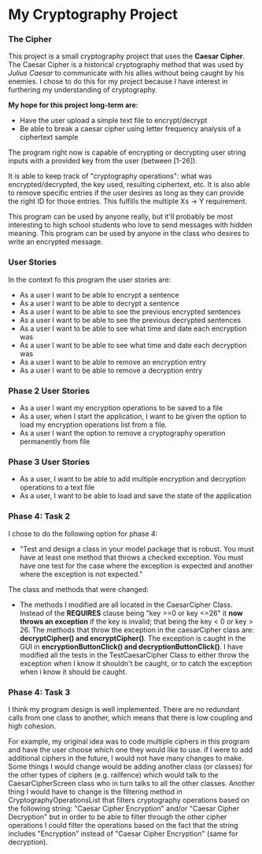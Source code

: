 # My Cryptography Project

### The Cipher

This project is a small cryptography project that uses the **Caesar Cipher**. 
The Caesar Cipher is a historical cryptography method that was used by *Julius Caesar* to communicate
with his allies without being caught by his enemies. I chose to do this for my project because I have interest 
in furthering my understanding of cryptography.

**My hope for this project long-term are:**
- Have the user upload a simple text file to encrypt/decrypt
- Be able to break a caesar cipher using letter frequency analysis of a ciphertext sample

The program right now is capable of encrypting or decrypting user string inputs with a provided key 
from the user (between [1-26]). 

It is able to keep track of "cryptography operations": what was encrypted/decrypted, the key used, 
resulting ciphertext, etc. It is also able to remove specific entries if the user desires as long as they can 
provide the right ID for those entries. This fulfills the multiple Xs -> Y requirement.

This program can be used by anyone really, but it'll probably be most interesting to high school students who 
love to send messages with hidden meaning. This program can be used by anyone in the class who desires to write an 
encrypted message.





### User Stories
In the context fo this program the user stories are:
- As a user I want to be able to encrypt a sentence
- As a user I want to be able to decrypt a sentence
- As a user I want to be able to see the previous encrypted sentences
- As a user I want to be able to see the previous decrypted sentences
- As a user I want to be able to see what time and date each encryption was
- As a user I want to be able to see what time and date each decryption was
- As a user I want to be able to remove an encryption entry
- As a user I want to be able to remove a decryption entry


### Phase 2 User Stories
- As a user I want my encryption operations to be saved to a file
- As a user, when I start the application, I want to be given the option to load my encryption 
operations list from a file.
- As a user I want the option to remove a cryptography operation permanently from file

### Phase 3 User Stories
- As a user, I want to be able to add multiple encryption 
and decryption operations to a text file
- As a user, I want to be able to load and save the state of the application


### Phase 4: Task 2
I chose to do the following option for phase 4:
- "Test and design a class in your model package that is robust. You must have at least one method that 
throws a checked exception. You must have one test for the case where the exception is expected 
and another where the exception is not expected."

The class and methods that were changed:
- The methods I modified are all located in the CaesarCipher Class. Instead of the **REQUIRES** clause being
"key >=0 or key <=26" it **now throws an exception** if the key is invalid; that being the key < 0 or key > 26. 
The methods that throw the exception in the caesarCipher class are: **decryptCipher() and encryptCipher()**. 
The exception is caught in the GUI in **encryptionButtonClick() and decryptionButtonClick()**. 
I have modified all the tests in the TestCaesarCipher Class to either throw the exception when I know it shouldn't be caught, or 
to catch the exception when i know it should be caught. 

### Phase 4: Task 3
I think my program design is well implemented. There are no redundant calls from one class to another, which means that there is
low coupling and high cohesion. 

For example, my original idea was to code multiple ciphers in this program and have the user choose which one they would like to use. 
if I were to add additional ciphers in the future, I would not have many changes to make. Some things I would change would be 
adding another class (or classes) for the other types of ciphers (e.g. railfence) which would talk to the 
CaesarCipherScreen class who in turn talks to all the other classes. Another thing I would have to change is the 
filtering method in CryptographyOperationsList that filters cryptography operations based 
on the following string: "Caesar Cipher Encryption" and/or "Caesar Cipher Decryption" but in order to be able to filter 
through the other cipher operations I could filter the operations based on the fact that the string includes 
"Encryption" instead of "Caesar Cipher Encryption" (same for decryption). 
